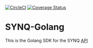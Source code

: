 [![CircleCI](https://circleci.com/gh/SYNQfm/SYNQ-Golang.svg?style=svg)](https://circleci.com/gh/SYNQfm/SYNQ-Golang)
[![Coverage Status](https://coveralls.io/repos/github/SYNQfm/SYNQ-Golang/badge.svg?branch=master)](https://coveralls.io/github/SYNQfm/SYNQ-Golang?branch=master)

# SYNQ-Golang

This is the Golang SDK for the SYNQ [API](https://synq.fm/docs)
